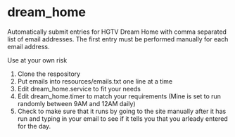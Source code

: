 # dream_home
Automatically submit entries for HGTV Dream Home with comma separated list of email addresses. The first entry must be performed manually for each email address.

Use at your own risk

1. Clone the respository
2. Put emails into resources/emails.txt one line at a time
3. Edit dream_home.service to fit your needs
4. Edit dream_home.timer to match your requirements (Mine is set to run randomly between 9AM and 12AM daily)
5. Check to make sure that it runs by going to the site manually after it has run and typing in your email to see if it tells you that you arleady entered for the day.
